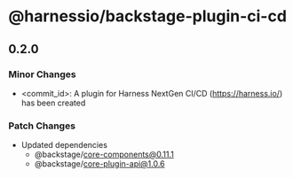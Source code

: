 # @harnessio/backstage-plugin-ci-cd

## 0.2.0

### Minor Changes

- <commit_id>: A plugin for Harness NextGen CI/CD (https://harness.io/) has been created

### Patch Changes

- Updated dependencies
  - @backstage/core-components@0.11.1
  - @backstage/core-plugin-api@1.0.6
